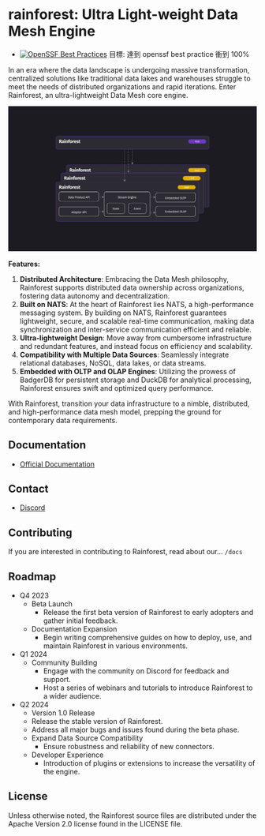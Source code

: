 # rainforest: Ultra Light-weight Data Mesh Engine 

* [![OpenSSF Best Practices](https://www.bestpractices.dev/projects/7824/badge)](https://www.bestpractices.dev/projects/7824) 目標: 達到 openssf best practice 衝到 100%


In an era where the data landscape is undergoing massive transformation, centralized solutions like traditional data lakes and warehouses struggle to meet the needs of distributed organizations and rapid iterations. Enter Rainforest, an ultra-lightweight Data Mesh core engine.

![](/docs/img/arch.jpg)

**Features:**

1. **Distributed Architecture**: Embracing the Data Mesh philosophy, Rainforest supports distributed data ownership across organizations, fostering data autonomy and decentralization.
2. **Built on NATS**: At the heart of Rainforest lies NATS, a high-performance messaging system. By building on NATS, Rainforest guarantees lightweight, secure, and scalable real-time communication, making data synchronization and inter-service communication efficient and reliable.
3. **Ultra-lightweight Design**: Move away from cumbersome infrastructure and redundant features, and instead focus on efficiency and scalability.
4. **Compatibility with Multiple Data Sources**: Seamlessly integrate relational databases, NoSQL, data lakes, or data streams.
5. **Embedded with OLTP and OLAP Engines**: Utilizing the prowess of BadgerDB for persistent storage and DuckDB for analytical processing, Rainforest ensures swift and optimized query performance.

With Rainforest, transition your data infrastructure to a nimble, distributed, and high-performance data mesh model, prepping the ground for contemporary data requirements.


## Documentation
* [Official Documentation](https://Awareness-Labs.github.io)
<!-- - [Official Website](https://nats.io)
- [Official Documentation](https://docs.nats.io)
- [FAQ](https://docs.nats.io/reference/faq)
- Watch [a video overview](https://rethink.synadia.com/episodes/1/) of NATS.
- Watch [this video from SCALE 13x](https://www.youtube.com/watch?v=sm63oAVPqAM) to learn more about its origin story and design philosophy. -->

## Contact
* [Discord](https://discord.gg/5neZpYtrBT)
<!-- - [Twitter](https://twitter.com/nats_io): Follow us on Twitter!
- [Google Groups](https://groups.google.com/forum/#!forum/natsio): Where you can ask questions
- [Slack](https://natsio.slack.com): Click [here](https://slack.nats.io) to join. You can ask question to our maintainers and to the rich and active community. -->

## Contributing
If you are interested in contributing to Rainforest, read about our... ```/docs```

## Roadmap
<!-- The Rainforest product roadmap can be found [here](https://nats.io/about/#roadmap). -->

<!-- - [Contributing guide](https://nats.io/community/#contribute)
- [Report issues or propose Pull Requests](https://github.com/nats-io) -->
* Q4 2023
  * Beta Launch
    * Release the first beta version of Rainforest to early adopters and gather initial feedback.
  * Documentation Expansion
    *  Begin writing comprehensive guides on how to deploy, use, and maintain Rainforest in various environments.
* Q1 2024
  * Community Building
    * Engage with the community on Discord for feedback and support.
    * Host a series of webinars and tutorials to introduce Rainforest to a wider audience.
* Q2 2024
  *  Version 1.0 Release
    * Release the stable version of Rainforest.
    * Address all major bugs and issues found during the beta phase.
  * Expand Data Source Compatibility
    * Ensure robustness and reliability of new connectors.
  * Developer Experience
    * Introduction of plugins or extensions to increase the versatility of the engine. 

## License

Unless otherwise noted, the Rainforest source files are distributed
under the Apache Version 2.0 license found in the LICENSE file.

